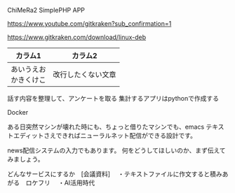 ChiMeRa2
SimplePHP APP

https://www.youtube.com/gitkraken?sub_confirmation=1

https://www.gitkraken.com/download/linux-deb

|カラム1|カラム2|
|---|---|
|あいうえお<br>かきくけこ|改行したくない文章|

話す内容を整理して、アンケートを取る
集計するアプリはpythonで作成する

Docker

ある日突然マシンが壊れた時にも、ちょっと借りたマシンでも、emacs
テキストエディットさえできればニューラルネット配信ができる設計です。

news配信システムの入力でもあります。
何をどうしてほしいのか、まず伝えてみましょう。

どんなサービスにするか　[会議資料]
　・テキストファイルに作文すると積みあがる　ロケフリ
　・AI活用時代
